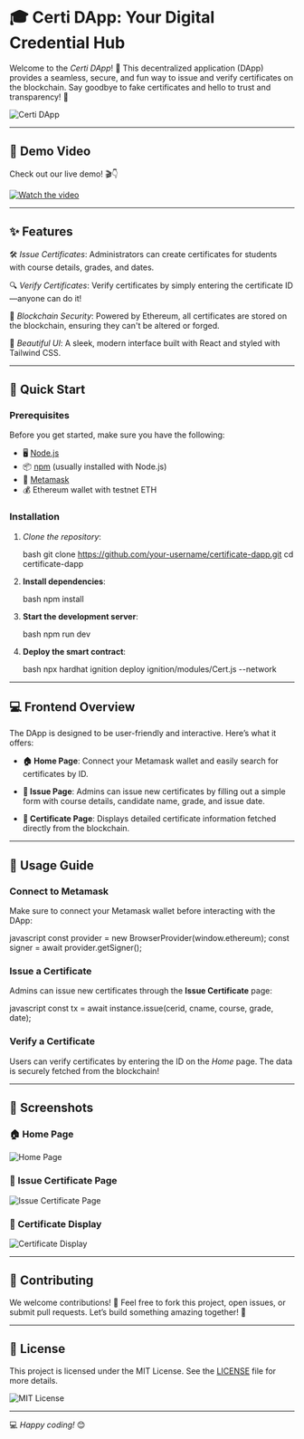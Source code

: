 # 🎓 Certi DApp: Your Digital Credential Hub

Welcome to the *Certi DApp*! 🌟 This decentralized application (DApp) provides a seamless, secure, and fun way to issue and verify certificates on the blockchain. Say goodbye to fake certificates and hello to trust and transparency! 🚀

![Certi DApp](https://github.com/your-username/certificate-dapp/blob/main/assets/Dapp.png)

---

## 🎥 Demo Video

Check out our live demo! 🎬👇

[![Watch the video](https://github.com/Neethu-Muthu/Certificate-DApp/blob/main/UI/src/assets/images/Untitled%20design.png)](https://github.com/Neethu-Muthu/Certificate-DApp/blob/main/UI/src/assets/images/certiVid-7201959.webm)

---

## ✨ Features

🛠 *Issue Certificates*: Administrators can create certificates for students with course details, grades, and dates.

🔍 *Verify Certificates*: Verify certificates by simply entering the certificate ID—anyone can do it!

🔐 *Blockchain Security*: Powered by Ethereum, all certificates are stored on the blockchain, ensuring they can't be altered or forged.

🎨 *Beautiful UI*: A sleek, modern interface built with React and styled with Tailwind CSS.

---

## 🚀 Quick Start

### Prerequisites

Before you get started, make sure you have the following:

- 🖥 [Node.js](https://nodejs.org/)
- 📦 [npm](https://www.npmjs.com/) (usually installed with Node.js)
- 🔐 [Metamask](https://metamask.io/)
- 💰 Ethereum wallet with testnet ETH

### Installation

1. *Clone the repository*:

   bash
   git clone https://github.com/your-username/certificate-dapp.git
   cd certificate-dapp

2. **Install dependencies**:

   bash
   npm install
   

3. **Start the development server**:

   bash
   npm run dev
   

4. **Deploy the smart contract**:

   bash
   npx hardhat ignition deploy ignition/modules/Cert.js --network <network-name>
   

---

## 💻 Frontend Overview

The DApp is designed to be user-friendly and interactive. Here’s what it offers:

- **🏠 Home Page**: Connect your Metamask wallet and easily search for certificates by ID.
  
- **📝 Issue Page**: Admins can issue new certificates by filling out a simple form with course details, candidate name, grade, and issue date.
  
- **📜 Certificate Page**: Displays detailed certificate information fetched directly from the blockchain.

---

## 🎯 Usage Guide

### Connect to Metamask

Make sure to connect your Metamask wallet before interacting with the DApp:

javascript
const provider = new BrowserProvider(window.ethereum);
const signer = await provider.getSigner();


### Issue a Certificate

Admins can issue new certificates through the **Issue Certificate** page:

javascript
const tx = await instance.issue(cerid, cname, course, grade, date);

### Verify a Certificate

Users can verify certificates by entering the ID on the *Home* page. The data is securely fetched from the blockchain!

---

## 🎨 Screenshots

### 🏠 Home Page
![Home Page](https://github.com/Neethu-Muthu/Certificate-DApp/blob/main/UI/src/assets/images/home.png)

### 📝 Issue Certificate Page
![Issue Certificate Page](https://github.com/Neethu-Muthu/Certificate-DApp/blob/main/UI/src/assets/images/issueCert.png)

### 📜 Certificate Display
![Certificate Display](https://github.com/Neethu-Muthu/Certificate-DApp/blob/main/UI/src/assets/images/view.png)

---

## 🤝 Contributing

We welcome contributions! 🙌 Feel free to fork this project, open issues, or submit pull requests. Let’s build something amazing together! 🚀

---

## 📝 License

This project is licensed under the MIT License. See the [LICENSE](LICENSE) file for more details.

![MIT License](https://img.shields.io/badge/License-MIT-blue.svg)

---

💻 *Happy coding!* 😊
